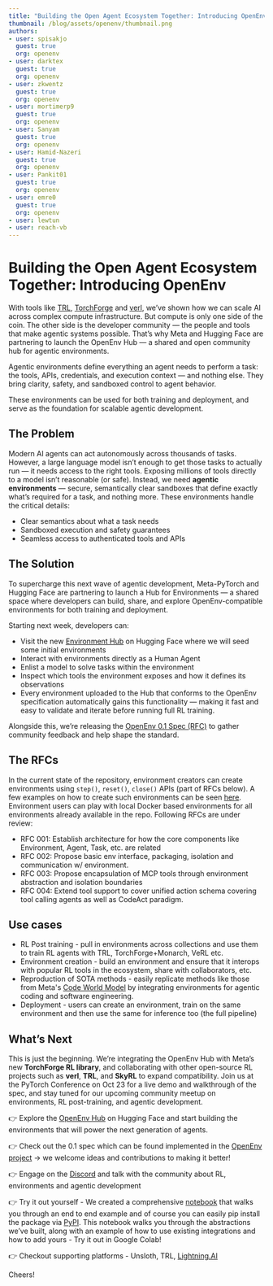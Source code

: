 ```yaml
---
title: "Building the Open Agent Ecosystem Together: Introducing OpenEnv"
thumbnail: /blog/assets/openenv/thumbnail.png
authors:
- user: spisakjo
  guest: true
  org: openenv
- user: darktex
  guest: true
  org: openenv
- user: zkwentz
  guest: true
  org: openenv
- user: mortimerp9
  guest: true
  org: openenv
- user: Sanyam
  guest: true
  org: openenv
- user: Hamid-Nazeri
  guest: true
  org: openenv
- user: Pankit01
  guest: true
  org: openenv
- user: emre0
  guest: true
  org: openenv
- user: lewtun
- user: reach-vb
---
```


# Building the Open Agent Ecosystem Together: Introducing OpenEnv

With tools like [TRL](https://github.com/huggingface/trl), [TorchForge](https://github.com/meta-pytorch/torchforge) and [verl](https://github.com/volcengine/verl), we’ve shown how we can scale AI across complex compute infrastructure. But compute is only one side of the coin. The other side is the developer community — the people and tools that make agentic systems possible. That’s why Meta and Hugging Face are partnering to launch the OpenEnv Hub — a shared and open community hub for agentic environments.

Agentic environments define everything an agent needs to perform a task: the tools, APIs, credentials, and execution context — and nothing else. They bring clarity, safety, and sandboxed control to agent behavior.

These environments can be used for both training and deployment, and serve as the foundation for scalable agentic development.

## The Problem
Modern AI agents can act autonomously across thousands of tasks. However, a large language model isn’t enough to get those tasks to actually run — it needs access to the right tools. Exposing millions of tools directly to a model isn’t reasonable (or safe). Instead, we need **agentic environments** — secure, semantically clear sandboxes that define exactly what’s required for a task, and nothing more. These environments handle the critical details:
- Clear semantics about what a task needs
- Sandboxed execution and safety guarantees
- Seamless access to authenticated tools and APIs

## The Solution
To supercharge this next wave of agentic development, Meta-PyTorch and Hugging Face are partnering to launch a Hub for Environments — a shared space where developers can build, share, and explore OpenEnv-compatible environments for both training and deployment.

Starting next week, developers can:
- Visit the new [Environment Hub](https://huggingface.co/openenv) on Hugging Face where we will seed some initial environments
- Interact with environments directly as a Human Agent
- Enlist a model to solve tasks within the environment
- Inspect which tools the environment exposes and how it defines its observations
- Every environment uploaded to the Hub that conforms to the OpenEnv specification automatically gains this functionality — making it fast and easy to validate and iterate before running full RL training.

Alongside this, we’re releasing the [OpenEnv 0.1 Spec (RFC)](https://github.com/meta-pytorch/OpenEnv/blob/main/rfcs/002-env-spec.md) to gather community feedback and help shape the standard.

## The RFCs
In the current state of the repository, environment creators can create environments using `step()`, `reset()`, `close()` APIs (part of RFCs below). A few examples on how to create such environments can be seen [here](https://github.com/meta-pytorch/OpenEnv/tree/main/src/envs). Environment users can play with local Docker based environments for all environments already available in the repo. Following RFCs are under review:

- RFC 001: Establish architecture for how the core components like Environment, Agent, Task, etc. are related
- RFC 002: Propose basic env interface, packaging, isolation and communication w/ environment.
- RFC 003: Propose encapsulation of MCP tools through environment abstraction and isolation boundaries
- RFC 004: Extend tool support to cover unified action schema covering tool calling agents as well as CodeAct paradigm.

## Use cases
- RL Post training - pull in environments across collections and use them to train RL agents with TRL, TorchForge+Monarch, VeRL etc.
- Environment creation - build an environment and ensure that it interops with popular RL tools in the ecosystem, share with collaborators, etc.
- Reproduction of SOTA methods - easily replicate methods like those from Meta's [Code World Model](https://huggingface.co/papers/2510.02387) by integrating environments for agentic coding and software engineering.
- Deployment - users can create an environment, train on the same environment and then use the same for inference too (the full pipeline)

## What’s Next
This is just the beginning. We’re integrating the OpenEnv Hub with Meta’s new **TorchForge RL library**, and collaborating with other open-source RL projects such as **verl**, **TRL**, and **SkyRL** to expand compatibility.
Join us at the PyTorch Conference on Oct 23 for a live demo and walkthrough of the spec, and stay tuned for our upcoming community meetup on environments, RL post-training, and agentic development.

👉 Explore the [OpenEnv Hub](https://huggingface.co/openenv) on Hugging Face and start building the environments that will power the next generation of agents. 

👉 Check out the 0.1 spec which can be found implemented in the [OpenEnv project](https://github.com/meta-pytorch/OpenEnv) → we welcome ideas and contributions to making it better! 

👉 Engage on the [Discord](https://discord.gg/YsTYBh6PD9) and talk with the community about RL, environments and agentic development

👉 Try it out yourself - We created a comprehensive [notebook](https://colab.research.google.com/github/meta-pytorch/OpenEnv/blob/main/examples/OpenEnv_Tutorial.ipynb) that walks you through an end to end example and of course you can easily pip install the package via [PyPI](https://pypi.org/project/openenv-core/). This notebook walks you through the abstractions we’ve built, along with an example of how to use existing integrations and how to add yours - Try it out in Google Colab!

👉 Checkout supporting platforms - Unsloth, TRL, [Lightning.AI](http://Lightning.AI)

Cheers!
